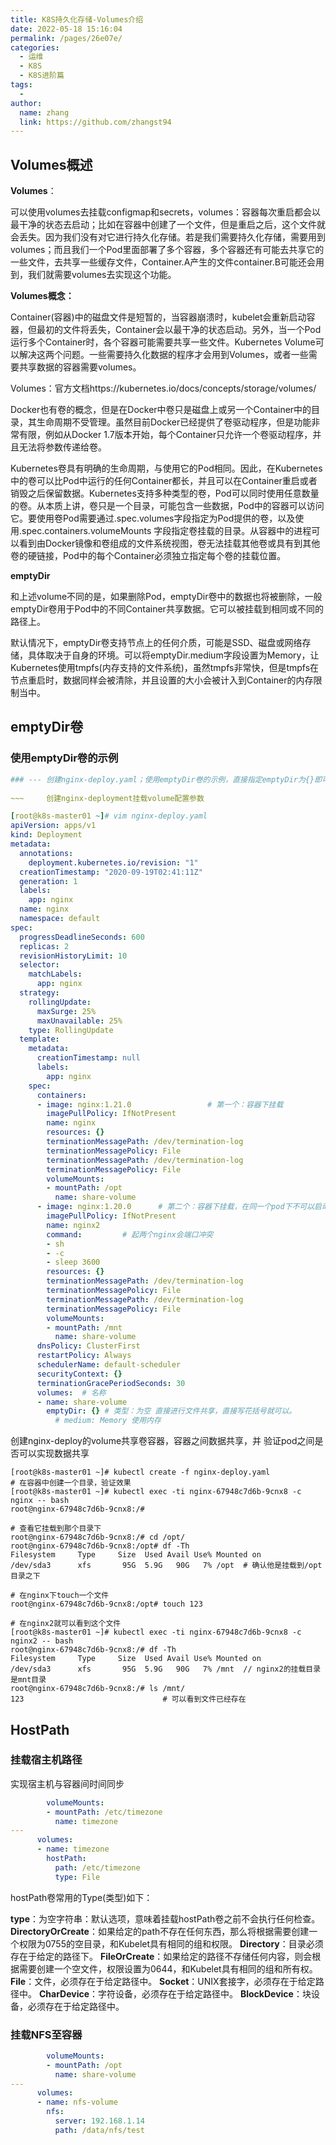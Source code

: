 ```yaml
---
title: K8S持久化存储-Volumes介绍
date: 2022-05-18 15:16:04
permalink: /pages/26e07e/
categories:
  - 运维
  - K8S
  - K8S进阶篇
tags:
  - 
author: 
  name: zhang
  link: https://github.com/zhangst94
---
```

##         Volumes概述       

**Volumes**：

可以使用volumes去挂载configmap和secrets，volumes：容器每次重启都会以最干净的状态去启动；比如在容器中创建了一个文件，但是重启之后，这个文件就会丢失。因为我们没有对它进行持久化存储。若是我们需要持久化存储，需要用到volumes；而且我们一个Pod里面部署了多个容器，多个容器还有可能去共享它的一些文件，去共享一些缓存文件，Container.A产生的文件container.B可能还会用到，我们就需要volumes去实现这个功能。

**Volumes概念：**

Container(容器)中的磁盘文件是短暂的，当容器崩溃时，kubelet会重新启动容器，但最初的文件将丢失，Container会以最干净的状态启动。另外，当一个Pod运行多个Container时，各个容器可能需要共享一些文件。Kubernetes Volume可以解决这两个问题。一些需要持久化数据的程序才会用到Volumes，或者一些需要共享数据的容器需要volumes。	

Volumes：官方文档https://kubernetes.io/docs/concepts/storage/volumes/

​        Docker也有卷的概念，但是在Docker中卷只是磁盘上或另一个Container中的目录，其生命周期不受管理。虽然目前Docker已经提供了卷驱动程序，但是功能非常有限，例如从Docker 1.7版本开始，每个Container只允许一个卷驱动程序，并且无法将参数传递给卷。

​        Kubernetes卷具有明确的生命周期，与使用它的Pod相同。因此，在Kubernetes中的卷可以比Pod中运行的任何Container都长，并且可以在Container重启或者销毁之后保留数据。Kubernetes支持多种类型的卷，Pod可以同时使用任意数量的卷。从本质上讲，卷只是一个目录，可能包含一些数据，Pod中的容器可以访问它。要使用卷Pod需要通过.spec.volumes字段指定为Pod提供的卷，以及使用.spec.containers.volumeMounts 字段指定卷挂载的目录。从容器中的进程可以看到由Docker镜像和卷组成的文件系统视图，卷无法挂载其他卷或具有到其他卷的硬链接，Pod中的每个Container必须独立指定每个卷的挂载位置。

**emptyDir**

和上述volume不同的是，如果删除Pod，emptyDir卷中的数据也将被删除，一般emptyDir卷用于Pod中的不同Container共享数据。它可以被挂载到相同或不同的路径上。

默认情况下，emptyDir卷支持节点上的任何介质，可能是SSD、磁盘或网络存储，具体取决于自身的环境。可以将emptyDir.medium字段设置为Memory，让Kubernetes使用tmpfs(内存支持的文件系统)，虽然tmpfs非常快，但是tmpfs在节点重启时，数据同样会被清除，并且设置的大小会被计入到Container的内存限制当中。

## emptyDir卷

### 使用emptyDir卷的示例

```yaml
### --- 创建nginx-deploy.yaml；使用emptyDir卷的示例，直接指定emptyDir为{}即可：
 
~~~     创建nginx-deployment挂载volume配置参数

[root@k8s-master01 ~]# vim nginx-deploy.yaml
apiVersion: apps/v1
kind: Deployment
metadata:
  annotations:
    deployment.kubernetes.io/revision: "1"
  creationTimestamp: "2020-09-19T02:41:11Z"
  generation: 1
  labels:
    app: nginx
  name: nginx
  namespace: default
spec:
  progressDeadlineSeconds: 600
  replicas: 2
  revisionHistoryLimit: 10
  selector:
    matchLabels:
      app: nginx
  strategy:
    rollingUpdate:
      maxSurge: 25%
      maxUnavailable: 25%
    type: RollingUpdate
  template:
    metadata:
      creationTimestamp: null
      labels:
        app: nginx
    spec:
      containers:
      - image: nginx:1.21.0                 # 第一个：容器下挂载
        imagePullPolicy: IfNotPresent
        name: nginx
        resources: {}
        terminationMessagePath: /dev/termination-log
        terminationMessagePolicy: File
        terminationMessagePath: /dev/termination-log
        terminationMessagePolicy: File
        volumeMounts:                           
        - mountPath: /opt
          name: share-volume
      - image: nginx:1.20.0      # 第二个：容器下挂载，在同一个pod下不可以启动两个相同名称的容器
        imagePullPolicy: IfNotPresent
        name: nginx2
        command:         # 起两个nginx会端口冲突
        - sh
        - -c
        - sleep 3600
        resources: {}
        terminationMessagePath: /dev/termination-log
        terminationMessagePolicy: File
        terminationMessagePath: /dev/termination-log
        terminationMessagePolicy: File
        volumeMounts:
        - mountPath: /mnt
          name: share-volume
      dnsPolicy: ClusterFirst
      restartPolicy: Always
      schedulerName: default-scheduler
      securityContext: {}
      terminationGracePeriodSeconds: 30
      volumes:  # 名称
      - name: share-volume
        emptyDir: {} # 类型：为空 直接进行文件共享，直接写花括号就可以。
          # medium: Memory 使用内存


```

创建nginx-deploy的volume共享卷容器，容器之间数据共享，并 验证pod之间是否可以实现数据共享     

```shell
[root@k8s-master01 ~]# kubectl create -f nginx-deploy.yaml 
# 在容器中创建一个目录，验证效果
[root@k8s-master01 ~]# kubectl exec -ti nginx-67948c7d6b-9cnx8 -c nginx -- bash
root@nginx-67948c7d6b-9cnx8:/#

# 查看它挂载到那个目录下
root@nginx-67948c7d6b-9cnx8:/# cd /opt/
root@nginx-67948c7d6b-9cnx8:/opt# df -Th
Filesystem     Type     Size  Used Avail Use% Mounted on
/dev/sda3      xfs       95G  5.9G   90G   7% /opt  # 确认他是挂载到/opt目录之下

# 在nginx下touch一个文件
root@nginx-67948c7d6b-9cnx8:/opt# touch 123

# 在nginx2就可以看到这个文件
[root@k8s-master01 ~]# kubectl exec -ti nginx-67948c7d6b-9cnx8 -c nginx2 -- bash
root@nginx-67948c7d6b-9cnx8:/# df -Th  
Filesystem     Type     Size  Used Avail Use% Mounted on
/dev/sda3      xfs       95G  5.9G   90G   7% /mnt  // nginx2的挂载目录是mnt目录
root@nginx-67948c7d6b-9cnx8:/# ls /mnt/
123                               # 可以看到文件已经存在
```

## HostPath

### 挂载宿主机路径

实现宿主机与容器间时间同步

```yaml
        volumeMounts:
        - mountPath: /etc/timezone
          name: timezone
---
      volumes:   
      - name: timezone
        hostPath:
          path: /etc/timezone
          type: File
```

hostPath卷常用的Type(类型)如下：

**type**：为空字符串：默认选项，意味着挂载hostPath卷之前不会执行任何检查。
**DirectoryOrCreate**：如果给定的path不存在任何东西，那么将根据需要创建一个权限为0755的空目录，和Kubelet具有相同的组和权限。
**Directory**：目录必须存在于给定的路径下。
**FileOrCreate**：如果给定的路径不存储任何内容，则会根据需要创建一个空文件，权限设置为0644，和Kubelet具有相同的组和所有权。
**File**：文件，必须存在于给定路径中。
**Socket**：UNIX套接字，必须存在于给定路径中。
**CharDevice**：字符设备，必须存在于给定路径中。
**BlockDevice**：块设备，必须存在于给定路径中。

### 挂载NFS至容器      

```yaml
        volumeMounts:
        - mountPath: /opt
          name: share-volume
---
      volumes:
      - name: nfs-volume
        nfs:
          server: 192.168.1.14
          path: /data/nfs/test
```

